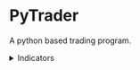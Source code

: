 # PyTrader
A python based trading program.

<details><summary>Indicators</summary>
<p>

### Current Available Indicators

#### RSI
The relative strength index of a stock. If the RSI value is between 0 to 30 the RSI indicates the stock is oversold, if the RSI value is between 70 and 100 the RSI indicates the stock is overbought.

```python
    # Returns the rsi object
    get_rsi("[ticker]")

    # Returns rsi as a number
    get_rsi("[ticker]").last_rsi
```
</p>
</details>
